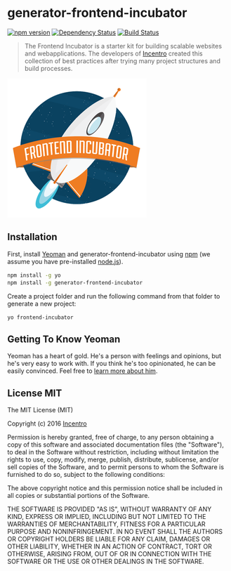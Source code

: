 # generator-frontend-incubator 
[![npm version](https://badge.fury.io/js/generator-frontend-incubator.svg)](https://badge.fury.io/js/generator-frontend-incubator) [![Dependency Status](https://david-dm.org/incentro/generator-frontend-incubator.svg)](https://david-dm.org/incentro/generator-frontend-incubator) [![Build Status](https://travis-ci.org/incentro/generator-frontend-incubator.svg?branch=master)](https://travis-ci.org/incentro/generator-frontend-incubator)

> The Frontend Incubator is a starter kit for building scalable websites and webapplications. The developers of [Incentro](http://incentro.com) created this collection of best practices after trying many project structures and build processes.
 
![Frontend Incubator](./logo.png)

## Installation

First, install [Yeoman](http://yeoman.io) and generator-frontend-incubator using [npm](https://www.npmjs.com/) (we assume you have pre-installed [node.js](https://nodejs.org/)).

```bash
npm install -g yo
npm install -g generator-frontend-incubator
```

Create a project folder and run the following command from that folder to generate a new project:

```bash
yo frontend-incubator
```

## Getting To Know Yeoman

Yeoman has a heart of gold. He&#39;s a person with feelings and opinions, but he&#39;s very easy to work with. If you think he&#39;s too opinionated, he can be easily convinced. Feel free to [learn more about him](http://yeoman.io/).

## License MIT

The MIT License (MIT)

Copyright (c) 2016 [Incentro](http://www.incentro.com)

Permission is hereby granted, free of charge, to any person obtaining a copy of this software and associated documentation files (the "Software"), to deal in the Software without restriction, including without limitation the rights to use, copy, modify, merge, publish, distribute, sublicense, and/or sell copies of the Software, and to permit persons to whom the Software is furnished to do so, subject to the following conditions:

The above copyright notice and this permission notice shall be included in all copies or substantial portions of the Software.

THE SOFTWARE IS PROVIDED "AS IS", WITHOUT WARRANTY OF ANY KIND, EXPRESS OR IMPLIED, INCLUDING BUT NOT LIMITED TO THE WARRANTIES OF MERCHANTABILITY, FITNESS FOR A PARTICULAR PURPOSE AND NONINFRINGEMENT. IN NO EVENT SHALL THE AUTHORS OR COPYRIGHT HOLDERS BE LIABLE FOR ANY CLAIM, DAMAGES OR OTHER LIABILITY, WHETHER IN AN ACTION OF CONTRACT, TORT OR OTHERWISE, ARISING FROM, OUT OF OR IN CONNECTION WITH THE SOFTWARE OR THE USE OR OTHER DEALINGS IN THE SOFTWARE.
